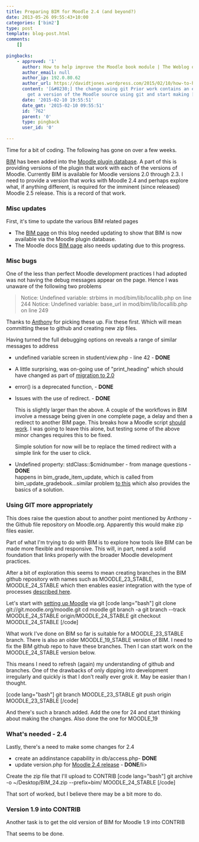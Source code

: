 ```yaml
---
title: Preparing BIM for Moodle 2.4 (and beyond?)
date: 2013-05-26 09:55:43+10:00
categories: ['bim2']
type: post
template: blog-post.html
comments:
    []
    
pingbacks:
    - approved: '1'
      author: How to help improve the Moodle book module | The Weblog of (a) David Jones
      author_email: null
      author_ip: 192.0.80.62
      author_url: https://davidtjones.wordpress.com/2015/02/10/how-to-help-improve-the-moodle-book-module/
      content: '[&#8230;] the change using git Prior work contains an example of how to
        get a version of the Moodle source using git and start making [&#8230;]'
      date: '2015-02-10 19:55:51'
      date_gmt: '2015-02-10 09:55:51'
      id: '762'
      parent: '0'
      type: pingback
      user_id: '0'
    
---
```

Time for a bit of coding. The following has gone on over a few weeks.

[BIM](/blog2/research/bam-blog-aggregation-management/) has been added into the [Moodle plugin database](https://moodle.org/plugins/view.php?plugin=mod_bim). A part of this is providing versions of the plugin that work with each of the versions of Moodle. Currently BIM is available for Moodle versions 2.0 through 2.3. I need to provide a version that works with Moodle 2.4 and perhaps explore what, if anything different, is required for the imminent (since released) Moodle 2.5 release. This is a record of that work.

### Misc updates

First, it's time to update the various BIM related pages

- The [BIM page](/blog2/research/bam-blog-aggregation-management/) on this blog needed updating to show that BIM is now available via the Moodle plugin database.
- The Moodle docs [BIM page](http://docs.moodle.org/24/en/BIM_module) also needs updating due to this progress.

### Misc bugs

One of the less than perfect Moodle development practices I had adopted was not having the debug messages appear on the page. Hence I was unaware of the following two problems

> Notice: Undefined variable: strbims in mod/bim/lib/locallib.php on line 244 Notice: Undefined variable: base\_url in mod/bim/lib/locallib.php on line 249

Thanks to [Anthony](http://docs.moodle.org/24/en/User:Anthony_Borrow) for picking these up. Fix these first. Which will mean committing these to github and creating new zip files.

Having turned the full debugging options on reveals a range of similar messages to address

- undefined variable screen in student/view.php - line 42 - **DONE**
- A little surprising, was on-going use of "print\_heading" which should have changed as part of [migration to 2.0](http://docs.moodle.org/dev/Deprecated_functions_in_2.0#print_heading_.280.29)
- error() is a deprecated function, - **DONE**
- Issues with the use of redirect. - **DONE**
    
    This is slightly larger than the above. A couple of the workflows in BIM involve a message being given in one complete page, a delay and then a redirect to another BIM page. This breaks how a Moodle script [should work](https://moodle.org/mod/forum/discuss.php?d=142191). I was going to leave this alone, but testing some of the above minor changes requires this to be fixed.
    
    Simple solution for now will be to replace the timed redirect with a simple link for the user to click.
    
- Undefined property: stdClass::$cmidnumber - from manage questions - **DONE**  
    happens in bim\_grade\_item\_update, which is called from bim\_update\_gradebook...similar problem [to this](https://tracker.moodle.org/browse/MDL-12961?page=com.atlassian.jira.plugin.system.issuetabpanels:changehistory-tabpanel) which also provides the basics of a solution.

### Using GIT more appropriately

This does raise the question about to another point mentioned by Anthony - the Github file repository on Moodle.org. Apparently this would make zip files easier.

Part of what I'm trying to do with BIM is to explore how tools like BIM can be made more flexible and responsive. This will, in part, need a solid foundation that links properly with the broader Moodle development practices.

After a bit of exploration this seems to mean creating branches in the BIM github repository with names such as MOODLE\_23\_STABLE, MOODLE\_24\_STABLE which then enables easier integration with the type of processes [described here](http://docs.moodle.org/24/en/Git#Books_and_tutorials).

Let's start with [setting up Moodle](http://docs.moodle.org/24/en/Git#Obtaining_the_code_from_Git) via git \[code lang="bash"\] git clone git://git.moodle.org/moodle.git cd moodle git branch -a git branch --track MOODLE\_24\_STABLE origin/MOODLE\_24\_STABLE git checkout MOODLE\_24\_STABLE \[/code\]

What work I've done on BIM so far is suitable for a MOODLE\_23\_STABLE branch. There is also an older MOODLE\_19\_STABLE version of BIM. I need to fix the BIM github repo to have these branches. Then I can start work on the MOODLE\_24\_STABLE version below.

This means I need to refresh (again) my understanding of github and branches. One of the drawbacks of only dipping into development irregularly and quickly is that I don't really ever grok it. May be easier than I thought.

\[code lang="bash"\] git branch MOODLE\_23\_STABLE git push origin MOODLE\_23\_STABLE \[/code\]

And there's such a branch added. Add the one for 24 and start thinking about making the changes. Also done the one for MOODLE\_19

### What's needed - 2.4

Lastly, there's a need to make some changes for 2.4

- create an addinstance capability in db/access.php- **DONE**
- update version.php for [Moodle 2.4 release](http://docs.moodle.org/dev/Releases) - **DONE**/li>

Create the zip file that I'll upload to CONTRIB \[code lang="bash"\] git archive -o ~/Desktop/BIM\_24.zip --prefix=bim/ MOODLE\_24\_STABLE \[/code\]

That sort of worked, but I believe there may be a bit more to do.

### Version 1.9 into CONTRIB

Another task is to get the old version of BIM for Moodle 1.9 into CONTRIB

That seems to be done.